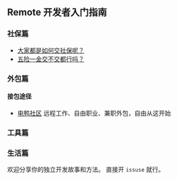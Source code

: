 ## Remote 开发者入门指南

### 社保篇

- [大家都是如何交社保呢？](https://github.com/martinageradams/chinese-independent-developer-tips/issues/1)
- [五险一金交不交都行吗？](https://www.zhihu.com/question/61657457)

### 外包篇
#### 接包途径
- [电鸭社区](https://eleduck.com) 远程工作、自由职业、兼职外包，自由从这开始

### 工具篇

### 生活篇

欢迎分享你的独立开发故事和方法。
直接开 `issuse` 就行。 
